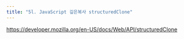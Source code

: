```yaml
---
title: "5l. JavaScript 깊은복사 structuredClone"
---
```



https://developer.mozilla.org/en-US/docs/Web/API/structuredClone